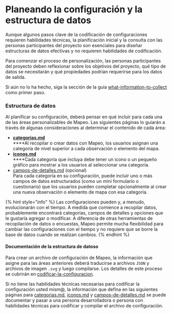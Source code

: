 # Planeando la configuración y la estructura de datos

Aunque algunos pasos clave de la codificación de configuraciones requieren habilidades técnicas, la planificación inicial y la consulta con las personas participantes del proyecto son esenciales para diseñar estructuras de datos efectivas y no requieren habilidades de codificación.&#x20;

Para comenzar el proceso de personalización, las personas participantes del proyecto deben reflexionar sobre los objetivos del proyecto, qué tipo de datos se necesitarán y qué propiedades podrían requerirse para los datos de salida.&#x20;

Si aún no lo ha hecho, siga la sección de la guía [what-information-to-collect](../../../../essentials-for-a-successful-mapeo-project/planning/what-information-to-collect/ "mention") como primer paso.&#x20;

### Estructura de datos

Al planificar su configuración, deberá pensar en qué incluir para cada una de las áreas personalizables de Mapeo. Las siguientes páginas lo guiarán a través de algunas consideraciones al determinar el contenido de cada área:

* ****[categorias.md](categorias.md "mention")****\
  ****Al recopilar o crear datos con Mapeo, los usuarios asignan una categoría de nivel superior a cada observación o elemento del mapa.
* ****[iconos.md](iconos.md "mention")****\
  ****Cada categoría que incluya debe tener un icono o un pequeño gráfico para mostrar a los usuarios al seleccionar una categoría.&#x20;
* [campos-de-detalles.md](campos-de-detalles.md "mention") (opcional)\
  Para cada categoría en su configuración, puede incluir uno o más campos de datos estructurados (como un mini formulario o cuestionario) que los usuarios pueden completar opcionalmente al crear una nueva observación o elemento de mapa con esa categoría.

{% hint style="info" %}
Las configuraciones pueden y, a menudo, evolucionarán con el tiempo. A medida que comience a recopilar datos, probablemente encontrará categorías, campos de detalles y opciones que le gustaría agregar o modificar. A diferencia de otras herramientas de recopilación de datos o encuestas, Mapeo permite mucha flexibilidad para cambiar las configuraciones con el tiempo y no requiere que se borre la base de datos cuando se realizan cambios.&#x20;
{% endhint %}

#### Documentación de la estructura de datos**o**

Para crear un archivo de configuración de Mapeo, la información que asigne para las áreas anteriores deberá traducirse a archivos `JSON` y archivos de imagen `.svg` y luego compilarse. Los detalles de este proceso se cubrirán en [codificar-la-configuracion](../codificar-la-configuracion/ "mention").&#x20;

Si no tiene las habilidades técnicas necesarias para codificar la configuración usted mism@, la información que defina en las siguientes páginas para [categorias.md](categorias.md "mention"), [iconos.md](iconos.md "mention") y [campos-de-detalles.md](campos-de-detalles.md "mention") se puede documentar y pasar a una persona desarrolladora o persona con habilidades técnicas para codificar y compilar el archivo de configuración.

